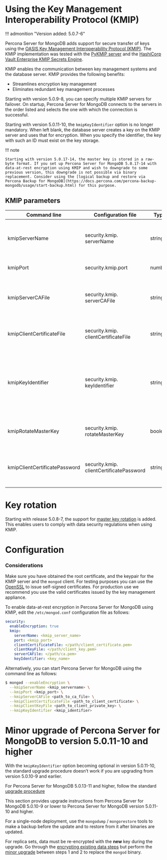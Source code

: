 # Using the Key Management Interoperability Protocol (KMIP)

!!! admonition "Version added: 5.0.7-6"

Percona Server for MongoDB adds support for secure transfer of keys using the [OASIS Key Management Interoperability Protocol (KMIP)](https://docs.oasis-open.org/kmip/kmip-spec/v2.0/os/kmip-spec-v2.0-os.html). The KMIP implementation was tested with the [PyKMIP server](https://pykmip.readthedocs.io/en/latest/server.html) and the [HashiCorp Vault Enterprise KMIP Secrets Engine](https://www.vaultproject.io/docs/secrets/kmip).

KMIP enables the communication between key management systems and the database server. KMIP provides the following benefits:

* Streamlines encryption key management
* Eliminates redundant key management processes

Starting with version 5.0.9-8, you can specify multiple KMIP servers for failover. On startup, Percona Server for MongoDB connects to the servers in the order listed and selects the one with which the connection is successful.

Starting with version 5.0.11-10, the `kmipKeyIdentifier` option is no longer mandatory. When left blank, the database server creates a key on the KMIP server and uses that for encryption. When you specify the identifier, the key with such an ID must exist on the key storage.

!!! note

    Starting with version 5.0.17-14, the master key is stored in a raw-byte format. If you set up Percona Server for MongoDB 5.0.17-14 with data-at-rest encryption using KMIP and wish to downgrade to some previous version, this downgrade is not possible via binary replacement. Consider using the [logical backup and restore via Percona Backup for MongoDB](https://docs.percona.com/percona-backup-mongodb/usage/start-backup.html) for this purpose.

## KMIP parameters

| Command line     | Configuration file       | Type  | Description    |
| ---------------- | ------------------------ | ----- | ---------------|
| kmipServerName   | security.kmip.<br>serverName | string | The hostname or IP address of the KMIP server. As of version 4.2.21-21, multiple KMIP servers are supported as the comma-separated list, e.g. `kmip1.example.com,kmip2.example.com`|
| kmipPort     | security.kmip.port       | number | The port used to communicate with the KMIP server. When undefined, the default port `5696` will be used|
| kmipServerCAFile| security.kmip.<br>serverCAFile | string | The path to the certificate of the root authority that issued the certificate for the KMIP server. Required only if the root certificate is not trusted by default on the machine the database server works on.|
| kmipClientCertificateFile| security.kmip.<br>clientCertificateFile | string| The path to the PEM file with the KMIP client private key and the certificate chain. The database server uses this PEM file to authenticate the KMIP server|
| kmipKeyIdentifier| security.kmip.<br>keyIdentifier | string| Optional starting with version 5.0.11-10. The identifier of the KMIP key. If not specified, the database server creates a key on the KMIP server and saves its identifier internally for future use. When you specify the identifier, the key with such an ID must exist on the key storage. You can only use this setting for the first time you enable encryption.|
| kmipRotateMasterKey|security.kmip.<br>rotateMasterKey | boolean| Controls master keys rotation. When enabled, generates the new master key version and re-encrypts the keystore. Available as of version 5.0.8-7. |
| kmipClientCertificatePassword| security.kmip.<br>clientCertificatePassword | string| The password for the KMIP client private key or certificate. Use this parameter only if the KMIP client private key or certificate is encrypted. Available starting with version 5.0.9-8.|

# Key rotation

Starting with release 5.0.8-7, the support for [master key rotation](https://www.mongodb.com/docs/manual/tutorial/rotate-encryption-key/#kmip-master-key-rotation) is added. This enables users to comply with data security regulations when using KMIP.

# Configuration

### Considerations

Make sure you have obtained the root certificate, and the keypair for the KMIP server and the `mongod` client. For testing purposes you can use the [OpenSSL](https://www.openssl.org/) to issue self-signed certificates. For production use we recommend you use the valid certificates issued by the key management appliance.

To enable data-at-rest encryption in Percona Server for MongoDB using KMIP, edit the `/etc/mongod.conf` configuration file as follows:

```yaml
security:
  enableEncryption: true
  kmip:
    serverName: <kmip_server_name>
    port: <kmip_port>
    clientCertificateFile: </path/client_certificate.pem>
    clientKeyFile: </path/client_key.pem>
    serverCAFile: </path/ca.pem>
    keyIdentifier: <key_name>
```

Alternatively, you can start Percona Server for MongoDB using the command line as follows:

```{.bash data-prompt="$"}
$ mongod --enableEncryption \
  --kmipServerName <kmip_servername> \
  --kmipPort <kmip_port> \
  --kmipServerCAFile <path_to_ca_file> \
  --kmipClientCertificateFile <path_to_client_certificate> \
  --kmipClientKeyFile <path_to_client_private_key> \
  --kmipKeyIdentifier <kmip_identifier>
```

# Minor upgrade of Percona Server for MongoDB to version 5.0.11-10 and higher

With the `kmipKeyIdentifier` option becoming optional in version 5.0.11-10, the standard upgrade procedure doesn’t work if you are upgrading from version 5.0.10-9 and earlier.

For Percona Server for MongoDB 5.0.13-11 and higher, follow the standard [upgrade procedure](install/upgrade-from-mongodb.md)

This section provides upgrade instructions from Percona Server for MongoDB 5.0.10-9 or lower to Percona Server for MongoDB version 5.0.11-10 and higher.

For a single-node deployment, use the `mongodump` / `mongorestore` tools to make a backup before the update and to restore from it after binaries are updated.

For replica sets, data must be re-encrypted with the **new** key during the upgrade. Go through the [encrypting existing data steps](https://www.mongodb.com/docs/v5.0/tutorial/configure-encryption/#std-label-encrypt-existing-data)  but perform the [minor upgrade](install/upgrade-from-mongodb.md#minor-upgrade) between steps 1 and 2 to replace the `mongod` binary.
